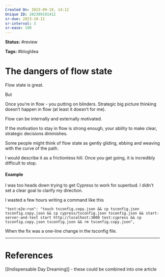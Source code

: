 ```yaml
---
Created On: 2023-09-19, 14:12
Unique ID: 202309191412
sr-due: 2023-10-12
sr-interval: 3
sr-ease: 190
---
```

**Status:** #review 

**Tags:** #blogIdea 

# The dangers of flow state

Flow state is great. 

But

Once you’re in flow - you putting on blinders. Strategic big picture thinking doesn’t happen in flow (at least it doesn’t for me).

Flow can be internally and externally motivated.

If the motivation to stay in flow is strong enough, your ability to make clear, strategic decisions diminishes. 


Some people might think of flow state as gently gliding, ebbing and weaving with the curve of the path. 

I would describe it as a frictionless hill. Once you get going, it is incredibly difficult to stop. 

#### Example

I was too heads down trying to get Cypress to work for superbud. I didn't set a clear goal to clarify my direction. 

I wasted a few hours writing a command like this
```
"test:e2e:run": "touch tsconfig.copy.json && cp tsconfig.json tsconfig.copy.json && cp cypress/tsconfig.json tsconfig.json && start-server-and-test start http://localhost:3000 test:cypress && cp tsconfig.copy.json tsconfig.json && rm tsconfig.copy.json",
```

When the fix was a one-line change in the tsconfig file. 

---
# References

[[Indispensable Day Dreaming]] - these could be combined into one article 